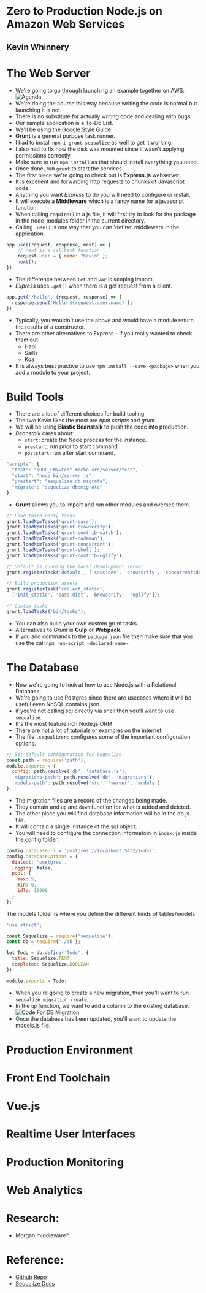 # Zero to Production Node.js on Amazon Web Services
## Kevin Whinnery

# The Web Server
- We're going to go through launching an example together on AWS.
![Agenda](images/agenda-toc.png)
- We're doing the course this way because writing the code is normal but launching it is not.
- There is no substitute for actually writing code and dealing with bugs.
- Our sample application is a To-Do List.
- We'll be using the Google Style Guide.
- **Grunt** is a general purpose task runner.
- I had to install `npm i grunt sequalize` as well to get it working.
- I also had to fix how the disk was mounted since it wasn't applying permissions correctly.
- Make sure to run `npm install` as that should install everything you need.
- Once done, run `grunt` to start the services.
- The first piece we're going to check out is **Express.js** webserver.
- It is excellent and forwarding http requests to chunks of Javascript code.
- Anything you want *Express* to do you will need to configure or install.
- It will execute a **Middleware** which is a fancy name for a javascript function.
- When calling `require()` in a js file, it will first try to look for the package in the node_modules folder in the current directory.
- Calling `.use()` is one way that you can 'define' middleware in the application.
```js
app.use((request, response, next) => {
    // next is a callback function.
    request.user = { name: "Kevin" };
    next();
});
```
- The difference between `let` and `var` is scoping impact.
- *Express* uses `.get()` when there is a get request from a client.
```js
app.get('/hello', (request, response) => {
  response.send('Hello ${request.user.name}');
});
```
- Typically, you wouldn't use the above and would have a module return the results of a constructor.
- There are other alternatives to Express - if you really wanted to check them out:
  * Hapi
  * Saills
  * Koa
- It is always best practive to use `npm install --save <package>` when you add a module to your project.


# Build Tools
- There are a lot of different choices for build tooling.
- The two Kevin likes the most are *npm scripts* and *grunt*.
- We will be using **Elastic Beanstalk** to push the code into production.
- *Beanstalk* cares about:
  * `start`: create the Node process for the instance.
  * `prestart`: run prior to start command
  * `poststart`: run after start command.
```js
"scripts": {
  "test": "NODE_ENV=test mocha src/server/test",
  "start": "node bin/server.js",
  "prestart": "sequelize db:migrate",
  "migrate": "sequelize db:migrate"
}
```
- **Grunt** allows you to import and run other modules and oversee them.
```js
// Load third party tasks
grunt.loadNpmTasks('grunt-sass');
grunt.loadNpmTasks('grunt-browserify');
grunt.loadNpmTasks('grunt-contrib-watch');
grunt.loadNpmTasks('grunt-nodemon');
grunt.loadNpmTasks('grunt-concurrent');
grunt.loadNpmTasks('grunt-shell');
grunt.loadNpmTasks('grunt-contrib-uglify');

// Default is running the local development server
grunt.registerTask('default', ['sass:dev', 'browserify', 'concurrent:dev']);

// Build production assets
grunt.registerTask('collect_static',
  ['init_static', 'sass:dist', 'browserify', 'uglify']);

// Custom tasks
grunt.loadTasks('bin/tasks');
```
- You can also build your own custom grunt tasks.
- Alternatives to *Grunt* is **Gulp** or **Webpack**.
- If you add commands to the `package.json` file then make sure that you use the call `npm run-script <declared-name>`.


# The Database
- Now we're going to look at how to use Node.js with a Relational Database.
- We're going to use Postgres since there are usecases where it will be useful even NoSQL contains json.
- if you're not calling sql directly via shell then you'll want to use `sequalize`.
- It's the most feature rich Node.js ORM.
- There are not a lot of tutorials or examples on the internet.
- The file `.sequalizerc` configures some of the important configuration options.
```js
// Set default configuration for Sequelize
const path = require('path');
module.exports = {
  config: path.resolve('db', 'database.js'),
  'migrations-path': path.resolve('db', 'migrations'),
  'models-path': path.resolve('src', 'server', 'models')
};
```
- The migration files are a record of the changes being made.
- They contain and `up` and `down` function for what is added and deleted.
- The other place you will find database information will be in the db.js file.
- It will contain a single instance of the sql object.
- You will need to configure the connection informatoin in `index.js` inside the config folder:
```js
config.databaseUrl = 'postgres://localhost:5432/todos';
config.databaseOptions = {
  dialect: 'postgres',
  logging: false,
  pool: {
    max: 5,
    min: 0,
    idle: 10000
  }
};
```
The models folder is where you define the different kinds of tables/models:
```js
'use strict';

const Sequelize = require('sequelize');
const db = require('./db');

let Todo = db.define('Todo', {
  title: Sequelize.TEXT,
  completed: Sequelize.BOOLEAN
});

module.exports = Todo;
```
- When you're going to create a new migration, then you'll want to run `sequalize migration:create`.
- In the `up` function, we want to add a column to the existing database.
![Code For DB Migration](images/db-creation-code.png)
- Once the database has been updated, you'll want to update the models.js file.


# Production Environment


# Front End Toolchain


# Vue.js


# Realtime User Interfaces


# Production Monitoring


# Web Analytics


# Research:
- Morgan middleware?


# Reference:
- [Github Repo](github.com/kwhinnery/todomvc-plusplus)
- [Sequalize Docs](http://docs.sequelizejs.com/manual/)
